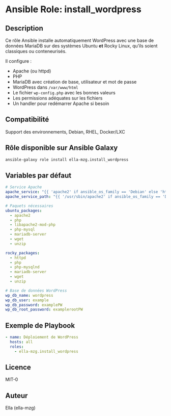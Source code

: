 # Ansible Role: install_wordpress

## Description

Ce rôle Ansible installe automatiquement WordPress avec une base de données MariaDB sur des systèmes Ubuntu **et** Rocky Linux, qu’ils soient classiques ou conteneurisés.

Il configure :

- Apache (ou httpd)
- PHP
- MariaDB avec création de base, utilisateur et mot de passe
- WordPress dans `/var/www/html`
- Le fichier `wp-config.php` avec les bonnes valeurs
- Les permissions adéquates sur les fichiers
- Un handler pour redémarrer Apache si besoin

## Compatibilité

Support des environnements, Debian, RHEL, Docker/LXC

## Rôle disponible sur Ansible Galaxy

```bash
ansible-galaxy role install ella-mzg.install_wordpress
```

## Variables par défaut

```yaml
# Service Apache
apache_service: "{{ 'apache2' if ansible_os_family == 'Debian' else 'httpd' }}"
apache_service_path: "{{ '/usr/sbin/apache2' if ansible_os_family == 'Debian' else '/usr/sbin/httpd' }}"

# Paquets nécessaires
ubuntu_packages:
  - apache2
  - php
  - libapache2-mod-php
  - php-mysql
  - mariadb-server
  - wget
  - unzip

rocky_packages:
  - httpd
  - php
  - php-mysqlnd
  - mariadb-server
  - wget
  - unzip

# Base de données WordPress
wp_db_name: wordpress
wp_db_user: example
wp_db_password: examplePW
wp_db_root_password: examplerootPW
```

## Exemple de Playbook

```yaml
- name: Déploiement de WordPress
  hosts: all
  roles:
    - ella-mzg.install_wordpress
```

## Licence

MIT-0

## Auteur

Ella (ella-mzg)
